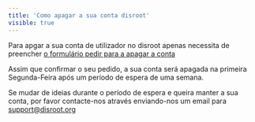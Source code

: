 ```yaml
---
title: 'Como apagar a sua conta disroot'
visible: true
---
```


Para apgar a sua conta de utilizador no disroot apenas necessita de preencher [o formulário pedir para a apagar a conta](https://disroot.org/forms/delete-account-form)

Assim que confirmar o seu pedido, a sua conta será apagada na primeira Segunda-Feira após um período de espera de uma semana.

Se mudar de ideias durante o período de espera e queira manter a sua conta, por favor contacte-nos através enviando-nos um email para support@disroot.org

